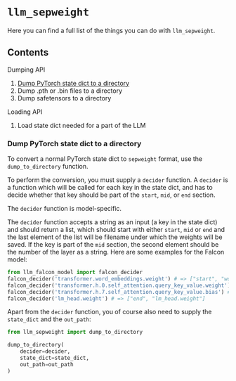 # `llm_sepweight`

Here you can find a full list of the things you can do with `llm_sepweight`.

## Contents

Dumping API

1. [Dump PyTorch state dict to a directory](#dump-pytorch-state-dict-to-a-directory)
2. Dump .pth or .bin files to a directory
3. Dump safetensors to a directory

Loading API

1. Load state dict needed for a part of the LLM

###  Dump PyTorch state dict to a directory

To convert a normal PyTorch state dict to `sepweight` format, use the `dump_to_directory` function.

To perform the conversion, you must supply a `decider` function.
A `decider` is a function which will be called for each key in the state dict, and has to decide whether that key
should be part of the `start`, `mid`, or `end` section.

The `decider` function is model-specific.

The `decider` function accepts a string as an input (a key in the state dict) and should return a list,
which should start with either `start`, `mid` or `end` and the last element of the list will be filename under which
the weights will be saved.
If the key is part of the `mid` section, the second element should be the number of the layer as a string.
Here are some examples for the Falcon model:
```python
from llm_falcon_model import falcon_decider
falcon_decider('transformer.word_embeddings.weight') # => ["start", "word_embeddings.weight"]
falcon_decider('transformer.h.0.self_attention.query_key_value.weight') # => ["mid", "0", "self_attention.query_key_value.weight"]
falcon_decider('transformer.h.7.self_attention.query_key_value.bias') # => ["mid", "7", "self_attention.query_key_value.bias"]
falcon_decider('lm_head.weight') # => ["end", "lm_head.weight"]
```

Apart from the `decider` function, you of course also need to supply the `state_dict` and the `out_path`:

```python
from llm_sepweight import dump_to_directory

dump_to_directory(
    decider=decider,
    state_dict=state_dict,
    out_path=out_path
)
```

